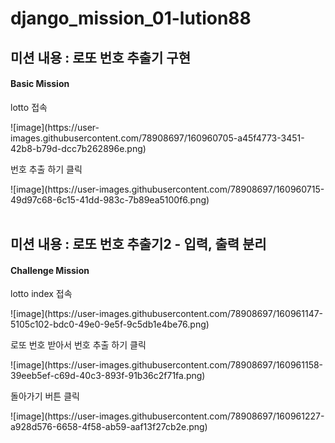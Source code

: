 # django_mission_01-lution88
<h2>미션 내용 : 로또 번호 추출기 구현</h2>
<h4> Basic Mission </h4>
<p> lotto 접속 </p>
![image](https://user-images.githubusercontent.com/78908697/160960705-a45f4773-3451-42b8-b79d-dcc7b262896e.png)
<p> 번호 추출 하기 클릭 </p>
![image](https://user-images.githubusercontent.com/78908697/160960715-49d97c68-6c15-41dd-983c-7b89ea5100f6.png)
<br>
<br>
<h2>미션 내용 : 로또 번호 추출기2 - 입력, 출력 분리</h2>
<h4> Challenge Mission </h4>
<p> lotto index 접속 </p>
![image](https://user-images.githubusercontent.com/78908697/160961147-5105c102-bdc0-49e0-9e5f-9c5db1e4be76.png)
<p> 로또 번호 받아서 번호 추출 하기 클릭 </p>
![image](https://user-images.githubusercontent.com/78908697/160961158-39eeb5ef-c69d-40c3-893f-91b36c2f71fa.png)
<p> 돌아가기 버튼 클릭 </p>
![image](https://user-images.githubusercontent.com/78908697/160961227-a928d576-6658-4f58-ab59-aaf13f27cb2e.png)
